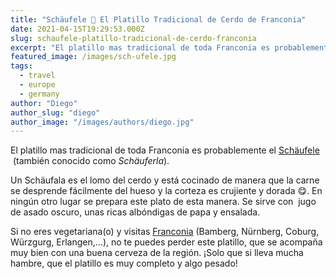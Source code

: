 ```yaml
---
title: "Schäufele 🍖 El Platillo Tradicional de Cerdo de Franconia"
date: 2021-04-15T19:29:53.000Z
slug: schaufele-platillo-tradicional-de-cerdo-franconia
excerpt: "El platillo mas tradicional de toda Franconia es probablemente el Schäufele [https://es.wikipedia.org/wiki/Schäufele] (también conocido como Schäuferla). Un S..."
featured_image: /images/sch-ufele.jpg
tags:
  - travel
  - europe
  - germany
author: "Diego"
author_slug: "diego"
author_image: "/images/authors/diego.jpg"
---
```


  
El platillo mas tradicional de toda Franconia es probablemente el [Schäufele](https://es.wikipedia.org/wiki/Schäufele)  (también conocido como _Schäuferla_).

Un Schäufala es el lomo del cerdo y está cocinado de manera que la carne se desprende fácilmente del hueso y la corteza es crujiente y dorada 😋. En ningún otro lugar se prepara este plato de esta manera. Se sirve con  jugo de asado oscuro, unas ricas albóndigas de papa y ensalada.  
  
Si no eres vegetariana(o) y visitas [Franconia](https://es.wikipedia.org/wiki/Franconia) (Bamberg, Nürnberg, Coburg, Würzgurg, Erlangen,...), no te puedes perder este platillo, que se acompaña muy bien con una buena cerveza de la región. ¡Solo que si lleva mucha hambre, que el platillo es muy completo y algo pesado!